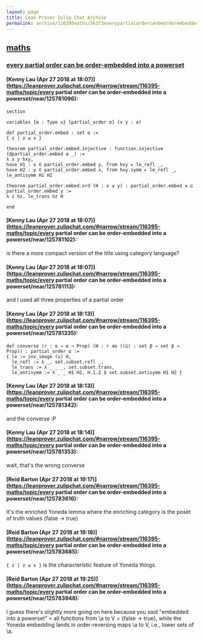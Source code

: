 ```yaml
---
layout: page
title: Lean Prover Zulip Chat Archive 
permalink: archive/116395maths/56373everypartialordercanbeorderembeddedintoapowerset.html
---
```


## [maths](index.html)
### [every partial order can be order-embedded into a powerset](56373everypartialordercanbeorderembeddedintoapowerset.html)

#### [Kenny Lau (Apr 27 2018 at 18:07)](https://leanprover.zulipchat.com/#narrow/stream/116395-maths/topic/every partial order can be order-embedded into a powerset/near/125781096):
```lean
section

variables {α : Type u} [partial_order α] (x y : α)

def partial_order.embed : set α :=
{ z | z ≤ x }

theorem partial_order.embed.injective : function.injective (@partial_order.embed α _) :=
λ x y hxy,
have H1 : x ∈ partial_order.embed y, from hxy ▸ le_refl _,
have H2 : y ∈ partial_order.embed x, from hxy.symm ▸ le_refl _,
le_antisymm H1 H2

theorem partial_order.embed.ord (H : x ≤ y) : partial_order.embed x ⊆ partial_order.embed y :=
λ z hz, le_trans hz H

end
```

#### [Kenny Lau (Apr 27 2018 at 18:07)](https://leanprover.zulipchat.com/#narrow/stream/116395-maths/topic/every partial order can be order-embedded into a powerset/near/125781102):
is there a more compact version of the title using category language?

#### [Kenny Lau (Apr 27 2018 at 18:07)](https://leanprover.zulipchat.com/#narrow/stream/116395-maths/topic/every partial order can be order-embedded into a powerset/near/125781113):
and I used all three properties of a partial order

#### [Kenny Lau (Apr 27 2018 at 18:13)](https://leanprover.zulipchat.com/#narrow/stream/116395-maths/topic/every partial order can be order-embedded into a powerset/near/125781335):
```lean
def converse (r : α → α → Prop) (H : r ≼o ((⊆) : set β → set β → Prop)) : partial_order α :=
{ le := inv_image (⊆) H,
  le_refl := λ _, set.subset.refl _,
  le_trans := λ _ _ _, set.subset.trans,
  le_antisymm := λ _ _ H1 H2, H.1.2 $ set.subset.antisymm H1 H2 }
```

#### [Kenny Lau (Apr 27 2018 at 18:13)](https://leanprover.zulipchat.com/#narrow/stream/116395-maths/topic/every partial order can be order-embedded into a powerset/near/125781342):
and the converse :P

#### [Kenny Lau (Apr 27 2018 at 18:14)](https://leanprover.zulipchat.com/#narrow/stream/116395-maths/topic/every partial order can be order-embedded into a powerset/near/125781353):
wait, that's the wrong converse

#### [Reid Barton (Apr 27 2018 at 19:17)](https://leanprover.zulipchat.com/#narrow/stream/116395-maths/topic/every partial order can be order-embedded into a powerset/near/125783616):
It's the enriched Yoneda lemma where the enriching category is the poset of truth values {false -> true}

#### [Reid Barton (Apr 27 2018 at 19:18)](https://leanprover.zulipchat.com/#narrow/stream/116395-maths/topic/every partial order can be order-embedded into a powerset/near/125783685):
`{ z | z ≤ x }` is the characteristic feature of Yoneda things.

#### [Reid Barton (Apr 27 2018 at 19:25)](https://leanprover.zulipchat.com/#narrow/stream/116395-maths/topic/every partial order can be order-embedded into a powerset/near/125783948):
I guess there's slightly more going on here because you said "embedded into a powerset" = all functions from \a to V = {false -> true}, while the Yoneda embedding lands in order-reversing maps \a to V, i.e., lower sets of \a.

